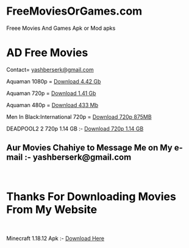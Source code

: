# FreeMoviesOrGames.com
Freee Movies And Games Apk or Mod apks
<html>

<head>

<title>AD Free Movies</title>

</head>

<body style= Background="cyan" text= "Black" leftmargin= "50" topmargin= "50">

<h1> AD Free Movies</h1>

Contact= yashberserk@gmail.com <br>

Aquaman 1080p = <a href= "https://gadrive.xyz/file/4741734346"> Download 4.42 Gb</a> <br>

Aquaman 720p = <a href="https://gadrive.xyz/file/1543095665"> Download 1.41 Gb</a><br>

Aquaman 480p = <a href="https://gadrive.xyz/file/454405399"> Download 433 Mb </a> <br>

Men In Black:International 720p = <a href="https://gadrive.xyz/file/917708526">Download 720p 875MB </a> <br>

DEADPOOL2 2 720p 1.14 GB :- <a href="https://gadrive.xyz/file/1249283255"> Download 720p 1.14 GB</a> <br>

<h2> Aur Movies Chahiye to Message Me on My e-mail :- yashberserk@gmail.com </h2><br>

<h1> Thanks For Downloading Movies From My Website </h1> <br>

<p> Minecraft 1.18.12 Apk :- <a href="https://mcpedl.org/getfile/705">Download Here </a> <br> </p>

</body>

</html>
